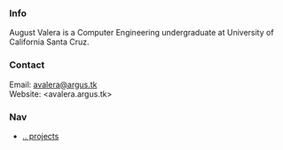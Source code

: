 ### Info
August Valera is a Computer Engineering undergraduate at University of California Santa Cruz.

### Contact
Email: <avalera@argus.tk>  
Website: <avalera.argus.tk>  

### Nav
* [.. projects](http://projects.argus.tk)
